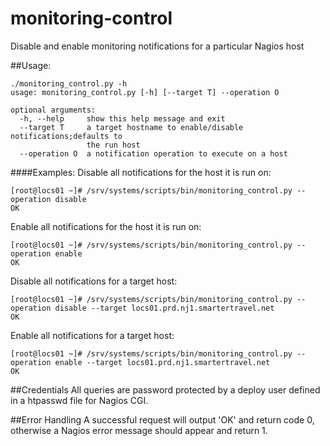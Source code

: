 # monitoring-control
Disable and enable monitoring notifications for a particular Nagios host

##Usage:
```
./monitoring_control.py -h
usage: monitoring_control.py [-h] [--target T] --operation O

optional arguments:
  -h, --help     show this help message and exit
  --target T     a target hostname to enable/disable notifications;defaults to
                 the run host
  --operation O  a notification operation to execute on a host
```

####Examples:
Disable all notifications for the host it is run on:
```
[root@locs01 ~]# /srv/systems/scripts/bin/monitoring_control.py --operation disable
OK
```

Enable all notifications for the host it is run on:
```
[root@locs01 ~]# /srv/systems/scripts/bin/monitoring_control.py --operation enable
OK
```

Disable all notifications for a target host:
```
[root@locs01 ~]# /srv/systems/scripts/bin/monitoring_control.py --operation disable --target locs01.prd.nj1.smartertravel.net
OK
```

Enable all notifications for a target host:
```
[root@locs01 ~]# /srv/systems/scripts/bin/monitoring_control.py --operation enable --target locs01.prd.nj1.smartertravel.net
OK
```

##Credentials
All queries are password protected by a deploy user defined in a htpasswd file for Nagios CGI.

##Error Handling
A successful request will output 'OK' and return code 0, otherwise a Nagios error message should appear and return 1.
